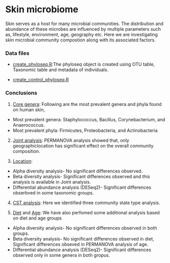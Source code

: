 # Skin microbiome
Skin serves as a host for many microbial communities. The distribution and abundance of these microbes 
are influenced by multiple parameters such as, lifestyle, environment, age, geography etc.
Here we are investigating skin microbial community compostion along with its associated factors. 

### Data files
* [create_phyloseq.R](create_phyloseq.R):The phyloseq object is created 
using OTU table, Taxonomic table and metadata of individuals.

* [create_control_phyloseq.R](create_control_phyloseq.R)

### Conclusions
1. [Core genera](coreanalysis.md): 
Following are the most prevalent genera and phyla found on human skin,
* Most prevalent genera: Staphylococcus, Bacillus, Corynebacterium, and Anaerococcus.
* Most prevalent phyla: Firmicutes, Proteobacteria, and Actinobacteria


2. [Joint analysis](jointanalysis.md): PERMANOVA analysis showed that, only geographiclocation 
has significant effect on the overall community composition.


3. [Location](locationanalysis.md):  
* Alpha diversity analysis- No significant differences observed.
* Beta diversity analysis- Significant differences observed and this analysis is available in Joint analysis.
* Differential abundance analysis (DESeq2)- Significant differences obserbved in some taxonomic groups.


4. [CST analysis](CSTAnalysis_SkinSamples.md): Here we identified three community state type analysis.


5. [Diet](dietanalysis.md) and [Age](ageanalysis.md): We have also perfomed some 
additional analysis based on diet and age groups
* Alpha diversity analysis- No significant differences observed in both groups.
* Beta diversity analysis- No significant differences observed in diet, Significant differences obseved 
in PERMANOVA analysis of age.
* Differential abundance analysis (DESeq2)- Significant differences observed only in some genera in both gropus.
